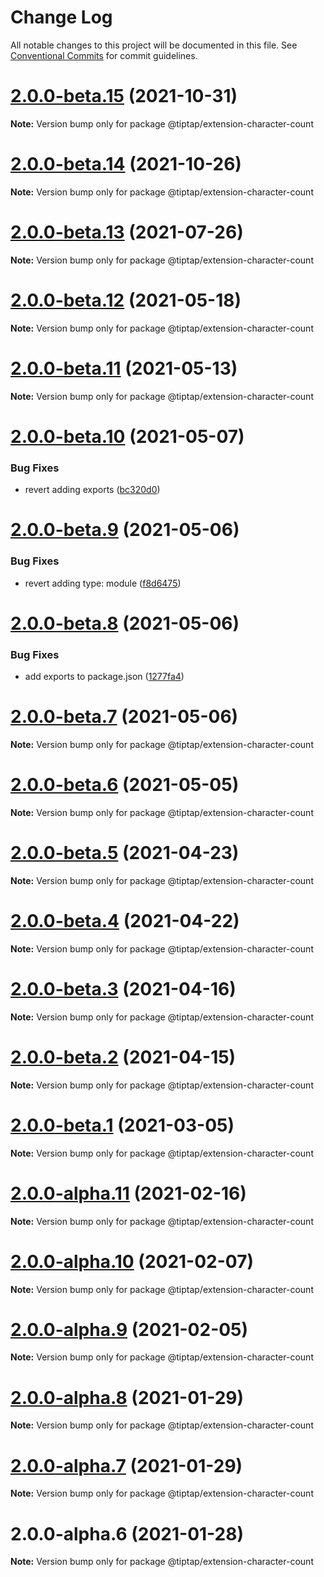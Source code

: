 # Change Log

All notable changes to this project will be documented in this file.
See [Conventional Commits](https://conventionalcommits.org) for commit guidelines.

# [2.0.0-beta.15](https://github.com/ueberdosis/tiptap/compare/@tiptap/extension-character-count@2.0.0-beta.14...@tiptap/extension-character-count@2.0.0-beta.15) (2021-10-31)

**Note:** Version bump only for package @tiptap/extension-character-count





# [2.0.0-beta.14](https://github.com/ueberdosis/tiptap/compare/@tiptap/extension-character-count@2.0.0-beta.13...@tiptap/extension-character-count@2.0.0-beta.14) (2021-10-26)

**Note:** Version bump only for package @tiptap/extension-character-count





# [2.0.0-beta.13](https://github.com/ueberdosis/tiptap/compare/@tiptap/extension-character-count@2.0.0-beta.12...@tiptap/extension-character-count@2.0.0-beta.13) (2021-07-26)

**Note:** Version bump only for package @tiptap/extension-character-count





# [2.0.0-beta.12](https://github.com/ueberdosis/tiptap/compare/@tiptap/extension-character-count@2.0.0-beta.11...@tiptap/extension-character-count@2.0.0-beta.12) (2021-05-18)

**Note:** Version bump only for package @tiptap/extension-character-count





# [2.0.0-beta.11](https://github.com/ueberdosis/tiptap/compare/@tiptap/extension-character-count@2.0.0-beta.10...@tiptap/extension-character-count@2.0.0-beta.11) (2021-05-13)

**Note:** Version bump only for package @tiptap/extension-character-count





# [2.0.0-beta.10](https://github.com/ueberdosis/tiptap/compare/@tiptap/extension-character-count@2.0.0-beta.9...@tiptap/extension-character-count@2.0.0-beta.10) (2021-05-07)


### Bug Fixes

* revert adding exports ([bc320d0](https://github.com/ueberdosis/tiptap/commit/bc320d0b4b80b0e37a7e47a56e0f6daec6e65d98))





# [2.0.0-beta.9](https://github.com/ueberdosis/tiptap/compare/@tiptap/extension-character-count@2.0.0-beta.8...@tiptap/extension-character-count@2.0.0-beta.9) (2021-05-06)


### Bug Fixes

* revert adding type: module ([f8d6475](https://github.com/ueberdosis/tiptap/commit/f8d6475e2151faea6f96baecdd6bd75880d50d2c))





# [2.0.0-beta.8](https://github.com/ueberdosis/tiptap/compare/@tiptap/extension-character-count@2.0.0-beta.7...@tiptap/extension-character-count@2.0.0-beta.8) (2021-05-06)


### Bug Fixes

* add exports to package.json ([1277fa4](https://github.com/ueberdosis/tiptap/commit/1277fa47151e9c039508cdb219bdd0ffe647f4ee))





# [2.0.0-beta.7](https://github.com/ueberdosis/tiptap/compare/@tiptap/extension-character-count@2.0.0-beta.6...@tiptap/extension-character-count@2.0.0-beta.7) (2021-05-06)

**Note:** Version bump only for package @tiptap/extension-character-count





# [2.0.0-beta.6](https://github.com/ueberdosis/tiptap/compare/@tiptap/extension-character-count@2.0.0-beta.5...@tiptap/extension-character-count@2.0.0-beta.6) (2021-05-05)

**Note:** Version bump only for package @tiptap/extension-character-count





# [2.0.0-beta.5](https://github.com/ueberdosis/tiptap/compare/@tiptap/extension-character-count@2.0.0-beta.4...@tiptap/extension-character-count@2.0.0-beta.5) (2021-04-23)

**Note:** Version bump only for package @tiptap/extension-character-count





# [2.0.0-beta.4](https://github.com/ueberdosis/tiptap/compare/@tiptap/extension-character-count@2.0.0-beta.3...@tiptap/extension-character-count@2.0.0-beta.4) (2021-04-22)

**Note:** Version bump only for package @tiptap/extension-character-count





# [2.0.0-beta.3](https://github.com/ueberdosis/tiptap/compare/@tiptap/extension-character-count@2.0.0-beta.2...@tiptap/extension-character-count@2.0.0-beta.3) (2021-04-16)

**Note:** Version bump only for package @tiptap/extension-character-count





# [2.0.0-beta.2](https://github.com/ueberdosis/tiptap/compare/@tiptap/extension-character-count@2.0.0-beta.1...@tiptap/extension-character-count@2.0.0-beta.2) (2021-04-15)

**Note:** Version bump only for package @tiptap/extension-character-count





# [2.0.0-beta.1](https://github.com/ueberdosis/tiptap/compare/@tiptap/extension-character-count@2.0.0-alpha.11...@tiptap/extension-character-count@2.0.0-beta.1) (2021-03-05)

**Note:** Version bump only for package @tiptap/extension-character-count





# [2.0.0-alpha.11](https://github.com/ueberdosis/tiptap/compare/@tiptap/extension-character-count@2.0.0-alpha.10...@tiptap/extension-character-count@2.0.0-alpha.11) (2021-02-16)

**Note:** Version bump only for package @tiptap/extension-character-count





# [2.0.0-alpha.10](https://github.com/ueberdosis/tiptap/compare/@tiptap/extension-character-count@2.0.0-alpha.9...@tiptap/extension-character-count@2.0.0-alpha.10) (2021-02-07)

**Note:** Version bump only for package @tiptap/extension-character-count





# [2.0.0-alpha.9](https://github.com/ueberdosis/tiptap/compare/@tiptap/extension-character-count@2.0.0-alpha.8...@tiptap/extension-character-count@2.0.0-alpha.9) (2021-02-05)

**Note:** Version bump only for package @tiptap/extension-character-count





# [2.0.0-alpha.8](https://github.com/ueberdosis/tiptap/compare/@tiptap/extension-character-count@2.0.0-alpha.7...@tiptap/extension-character-count@2.0.0-alpha.8) (2021-01-29)

**Note:** Version bump only for package @tiptap/extension-character-count





# [2.0.0-alpha.7](https://github.com/ueberdosis/tiptap/compare/@tiptap/extension-character-count@2.0.0-alpha.6...@tiptap/extension-character-count@2.0.0-alpha.7) (2021-01-29)

**Note:** Version bump only for package @tiptap/extension-character-count





# 2.0.0-alpha.6 (2021-01-28)

**Note:** Version bump only for package @tiptap/extension-character-count
